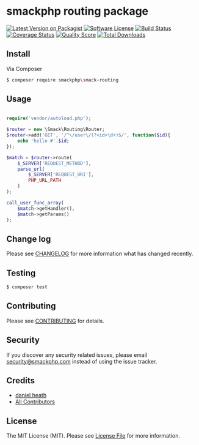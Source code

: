 # smackphp routing package

[![Latest Version on Packagist][ico-version]][link-packagist]
[![Software License][ico-license]](LICENSE.md)
[![Build Status][ico-travis]][link-travis]
[![Coverage Status][ico-scrutinizer]][link-scrutinizer]
[![Quality Score][ico-code-quality]][link-code-quality]
[![Total Downloads][ico-downloads]][link-downloads]

## Install

Via Composer

``` bash
$ composer require smackphp\smack-routing
```

## Usage

``` php

require('vendor/autoload.php');

$router = new \Smack\Routing\Router;
$router->add('GET', '/^\/user\/(?<id>\d+)$/', function($id){
	echo 'hello #'.$id;
});

$match = $router->route(
	$_SERVER['REQUEST_METHOD'], 
	parse_url(
	    $_SERVER['REQUEST_URI'], 
	    PHP_URL_PATH
	)
);

call_user_func_array(
	$match->getHandler(), 
	$match->getParams()
);
```

## Change log

Please see [CHANGELOG](CHANGELOG.md) for more information what has changed recently.

## Testing

``` bash
$ composer test
```

## Contributing

Please see [CONTRIBUTING](CONTRIBUTING.md) for details.

## Security

If you discover any security related issues, please email security@smackphp.com instead of using the issue tracker.

## Credits

- [daniel heath][link-author]
- [All Contributors][link-contributors]

## License

The MIT License (MIT). Please see [License File](LICENSE.md) for more information.

[ico-version]: https://img.shields.io/packagist/v/smackphp/smack-routing.svg
[ico-license]: https://img.shields.io/badge/license-MIT-brightgreen.svg?style=flat-square
[ico-travis]: https://img.shields.io/travis/smackphp/smack-routing/master.svg?style=flat-square
[ico-scrutinizer]: https://img.shields.io/scrutinizer/coverage/g/smackphp/smack-routing.svg?style=flat-square
[ico-code-quality]: https://img.shields.io/scrutinizer/g/smackphp/smack-routing.svg?style=flat-square
[ico-downloads]: https://img.shields.io/packagist/dt/smackphp/smack-routing.svg?style=flat-square

[link-packagist]: https://packagist.org/packages/smackphp/smack-routing
[link-travis]: https://travis-ci.org/smackphp/smack-routing
[link-scrutinizer]: https://scrutinizer-ci.com/g/smackphp/smack-routing/code-structure
[link-code-quality]: https://scrutinizer-ci.com/g/smackphp/smack-routing
[link-downloads]: https://packagist.org/packages/smackphp/smack-routing
[link-author]: https://github.com/smackphp
[link-contributors]: ../../contributors
